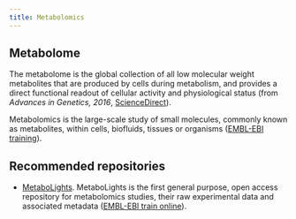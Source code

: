 ```yaml
---
title: Metabolomics
---
```


## Metabolome
The metabolome is the global collection of all low molecular weight metabolites that are produced by cells during metabolism, and provides a direct functional readout of cellular activity and physiological status (from *Advances in Genetics, 2016*, [ScienceDirect](https://www.sciencedirect.com/topics/neuroscience/metabolome)).

Metabolomics is the large-scale study of small molecules, commonly known as metabolites, within cells, biofluids, tissues or organisms ([EMBL-EBI training]([https://www.ebi.ac.uk/training-beta/online/courses/metabolomics-introduction/what-is/])).

## Recommended repositories
* [MetaboLights](metabolights).
MetaboLights is the first general purpose, open access repository for metabolomics studies, their raw experimental data and associated metadata ([EMBL-EBI train online](https://www.ebi.ac.uk/training/online/course/metabolights-quick-tour/what-metabolights)).
